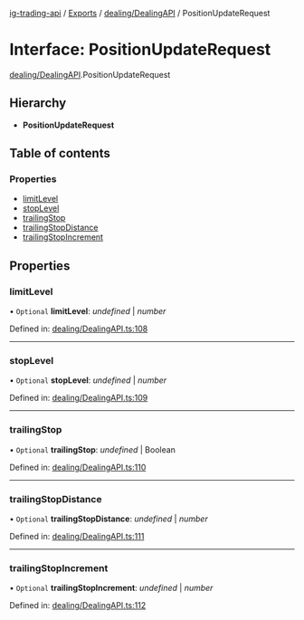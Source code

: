 [ig-trading-api](../README.md) / [Exports](../modules.md) / [dealing/DealingAPI](../modules/dealing_dealingapi.md) / PositionUpdateRequest

# Interface: PositionUpdateRequest

[dealing/DealingAPI](../modules/dealing_dealingapi.md).PositionUpdateRequest

## Hierarchy

- **PositionUpdateRequest**

## Table of contents

### Properties

- [limitLevel](dealing_dealingapi.positionupdaterequest.md#limitlevel)
- [stopLevel](dealing_dealingapi.positionupdaterequest.md#stoplevel)
- [trailingStop](dealing_dealingapi.positionupdaterequest.md#trailingstop)
- [trailingStopDistance](dealing_dealingapi.positionupdaterequest.md#trailingstopdistance)
- [trailingStopIncrement](dealing_dealingapi.positionupdaterequest.md#trailingstopincrement)

## Properties

### limitLevel

• `Optional` **limitLevel**: _undefined_ | _number_

Defined in: [dealing/DealingAPI.ts:108](https://github.com/bennycode/ig-trading-api/blob/2436905/src/dealing/DealingAPI.ts#L108)

---

### stopLevel

• `Optional` **stopLevel**: _undefined_ | _number_

Defined in: [dealing/DealingAPI.ts:109](https://github.com/bennycode/ig-trading-api/blob/2436905/src/dealing/DealingAPI.ts#L109)

---

### trailingStop

• `Optional` **trailingStop**: _undefined_ | Boolean

Defined in: [dealing/DealingAPI.ts:110](https://github.com/bennycode/ig-trading-api/blob/2436905/src/dealing/DealingAPI.ts#L110)

---

### trailingStopDistance

• `Optional` **trailingStopDistance**: _undefined_ | _number_

Defined in: [dealing/DealingAPI.ts:111](https://github.com/bennycode/ig-trading-api/blob/2436905/src/dealing/DealingAPI.ts#L111)

---

### trailingStopIncrement

• `Optional` **trailingStopIncrement**: _undefined_ | _number_

Defined in: [dealing/DealingAPI.ts:112](https://github.com/bennycode/ig-trading-api/blob/2436905/src/dealing/DealingAPI.ts#L112)

